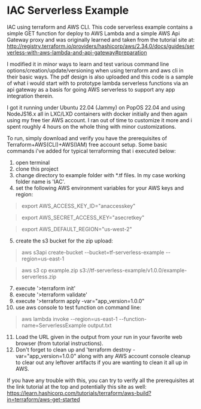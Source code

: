 # IAC Serverless Example

IAC using terraform and AWS CLI.  This code serverless example contains a simple GET function for deploy to AWS Lambda and a simple AWS Api Gateway proxy and was originally learned and taken from the tutorial site at:  http://registry.terraform.io/providers/hashicorp/aws/2.34.0/docs/guides/serverless-with-aws-lambda-and-api-gateway#preparation

I modified it in minor ways to learn and test various command line options/creation/update/versioning when using terraform and aws cli in their basic ways.  The pdf design is also uploaded and this code is a sample of what i would start with to prototype lambda serverless functions via an api gateway as a basis for going AWS serverless to support any app integration therein.

I got it running under Ubuntu 22.04 (Jammy) on PopOS 22.04 and using NodeJS16.x all in LXC/LXD containers with docker initially and then again using my free tier AWS account.  I ran out of time to customize it more and i spent roughly 4 hours on the whole thing with minor customizations.

To run, simply download and verify you have the prerequisites of Terraform+AWS(CLI)+AWS(IAM) free account setup.  Some basic commands i've added for typical terraforming that i executed below:

1) open terminal
2) clone this project
3) change directory to example folder with *.tf files.  In my case working folder name is 'IAC'.
4) set the following AWS environment variables for your AWS keys and region:
> export AWS_ACCESS_KEY_ID="anaccesskey"

> export AWS_SECRET_ACCESS_KEY="asecretkey"

> export AWS_DEFAULT_REGION="us-west-2"
5) create the s3 bucket for the zip upload:
> aws s3api create-bucket --bucket=tf-serverless-example --region=us-east-1

> aws s3 cp example.zip s3://tf-serverless-example/v1.0.0/example-serverless.zip
7)  execute '>terraform init'
8) execute '>terraform validate'
9) execute '>terraform apply -var="app_version=1.0.0"
10) use aws console to test function on command line:
> aws lambda invoke --region=us-east-1 --function-name=ServerlessExample output.txt
11) Load the URL given in the output from your run in your favorite web browser (from tutorial instructions).
12) Don't forget to clean up and 'terraform destroy -var="app_version=1.0.0" along with any AWS account console cleanup to clear out any leftover artifacts if you are wanting to clean it all up in AWS.

If you have any trouble with this, you can try to verify all the prerequisites at the link tutorial at the top and potentially this site as well:  https://learn.hashicorp.com/tutorials/terraform/aws-build?in=terraform/aws-get-started

